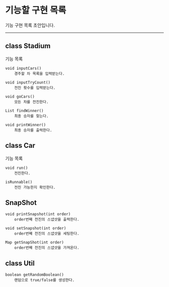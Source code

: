 # 기능할 구현 목록
기능 구현 목록 초안입니다.  

----
## class Stadium
기능 목록
```
void inputCars()
    경주할 차 목록을 입력받는다.
```
```
void inputTryCount()
    전진 횟수를 입력받는다. 
```
```
void goCars()
    모든 차를 전진한다.
```
```
List findWinner()
    최종 승자를 찾는다.
```
```
void printWinner()
    최종 승자를 출력한다.
```
## class Car 
기능 목록
```
void run()
    전진한다.
```
```
isRunnable()
    전진 가능한지 확인한다.
```

## SnapShot
```
void printSnapshot(int order)
    order번째 전진의 스냅샷을 출력한다.
```
```
void setSnapshot(int order)
    order번째 전진의 스냅샷을 세팅한다.
```
```
Map getSnapShot(int order)
    order번째 전진의 스냅샷을 가져온다.
```

## class Util
```
boolean getRandomBoolean()
    랜덤으로 true/false를 생성한다.
```